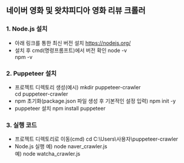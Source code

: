 ## 네이버 영화 및 왓챠피디아 영화 리뷰 크롤러
### 1. Node.js 설치
- 아래 링크를 통한 최신 버전 설치
https://nodejs.org/
- 설치 후 cmd(명령프롬프트)에서 버전 확인
node -v  
npm -v

### 2. Puppeteer 설치
- 프로젝트 디렉토리 생성(예시)
mkdir puppeteer-crawler  
cd puppeteer-crawler
- npm 초기화(package.json 파일 생성 후 기본적인 설정 입력)
npm init -y
- puppeteer 설치
npm install puppeteer

### 3. 실행 코드
- 프로젝트 디렉토리로 이동(cmd)
cd C:\Users\사용자\puppeteer-crawler
- Node.js 실행
예) node naver_crawler.js  
예) node watcha_crawler.js
